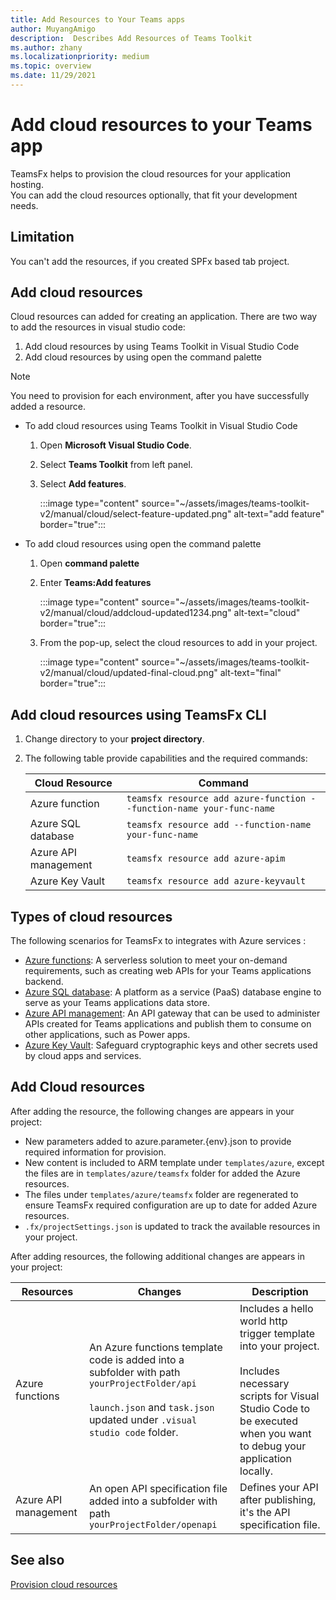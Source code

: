```yaml
---
title: Add Resources to Your Teams apps
author: MuyangAmigo
description:  Describes Add Resources of Teams Toolkit
ms.author: zhany
ms.localizationpriority: medium
ms.topic: overview
ms.date: 11/29/2021
---
```


# Add cloud resources to your Teams app

TeamsFx helps to provision the cloud resources for your application hosting. </br>
You can add the cloud resources optionally, that fit your development needs.

## Limitation

You can't add the resources, if you created SPFx based tab project.

## Add cloud resources

Cloud resources can added for creating an application. There are two way to add the resources in visual studio code:

  1. Add cloud resources by using Teams Toolkit in Visual Studio Code
  1. Add cloud resources by using open the command palette

> [!NOTE]
> You need to provision for each environment, after you have successfully added a resource.
  
* To add cloud resources using Teams Toolkit in Visual Studio Code

     1. Open **Microsoft Visual Studio Code**.
     1. Select **Teams Toolkit** from left panel.
     1. Select **Add features**.

        :::image type="content" source="~/assets/images/teams-toolkit-v2/manual/cloud/select-feature-updated.png" alt-text="add feature" border="true":::

* To add cloud resources using open the command palette

     1. Open **command palette**
     1. Enter **Teams:Add features**

        :::image type="content" source="~/assets/images/teams-toolkit-v2/manual/cloud/addcloud-updated1234.png" alt-text="cloud" border="true":::

     1. From the pop-up, select the cloud resources to add in your project.

        :::image type="content" source="~/assets/images/teams-toolkit-v2/manual/cloud/updated-final-cloud.png" alt-text="final" border="true":::

## Add cloud resources using TeamsFx CLI

1. Change directory to your **project directory**.
1. The following table provide capabilities and the required commands:

   |Cloud Resource|Command|
   |---------------|----------|
   | Azure function|`teamsfx resource add azure-function --function-name your-func-name`|
   | Azure SQL database|`teamsfx resource add --function-name your-func-name`|
   | Azure API management|`teamsfx resource add azure-apim`|
   | Azure Key Vault|`teamsfx resource add azure-keyvault`|

## Types of cloud resources

The following scenarios for TeamsFx to integrates with Azure services :

- [Azure functions](/azure/azure-functions/functions-overview): A serverless solution to meet your on-demand requirements, such as creating web APIs for your Teams applications backend.
- [Azure SQL database](/azure/azure-sql/database/sql-database-paas-overview): A platform as a service (PaaS) database engine to serve as your Teams applications data store.
- [Azure API management](deploy.md): An API gateway that can be used to administer APIs created for Teams applications and publish them to consume on other applications, such as Power apps.
- [Azure Key Vault](/azure/key-vault/general/overview): Safeguard cryptographic keys and other secrets used by cloud apps and services.

## Add Cloud resources

After adding the resource, the following changes are appears in your project:

- New parameters added to azure.parameter.{env}.json to provide required information for provision.
- New content is included to ARM template under `templates/azure`, except the files are in `templates/azure/teamsfx` folder for added the Azure resources.
- The files under `templates/azure/teamsfx` folder are regenerated to ensure TeamsFx required configuration are up to date for added Azure resources.
- `.fx/projectSettings.json` is updated to track the available resources in your project.

After adding resources, the following additional changes are appears in your project:

|Resources|Changes|Description|
|---------------|---------------|-----------------------------|
|Azure functions|An Azure functions template code is added into a subfolder with path `yourProjectFolder/api`</br></br>`launch.json` and `task.json` updated under `.visual studio code` folder.| Includes a hello world http trigger template into your project.</br></br> Includes necessary scripts for Visual Studio Code to be executed when you want to debug your application locally.|
|Azure API management|An open API specification file added into a subfolder with path `yourProjectFolder/openapi`|Defines your API after publishing, it's the API specification file.|

## See also

[Provision cloud resources](provision.md)
